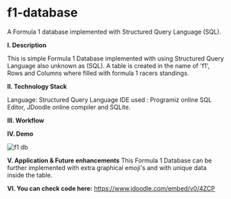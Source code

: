 # f1-database
A Formula 1 database implemented with Structured Query Language (SQL).

**I. Description**

This is simple Formula 1 Database implemented with using Structured Query Language also unknown as (SQL).
A table is created in the name of 'f1', Rows and Columns where filled with formula 1 racers standings.


**II. Technology Stack**
 
Language: Structured Query Language
IDE used : Programiz online SQL Editor, JDoodle online compiler and SQLite.


**III. Workflow**




**IV. Demo**

![f1 db](https://user-images.githubusercontent.com/99798157/180767567-bb25d2e0-2324-4b66-beae-26fa021d9379.JPG)


**V. Application & Future enhancements**
This Formula 1 Database can be further implemented with extra graphical emoji's and with unique data inside the table.



**VI. You can check code here:**
https://www.jdoodle.com/embed/v0/4ZCP

